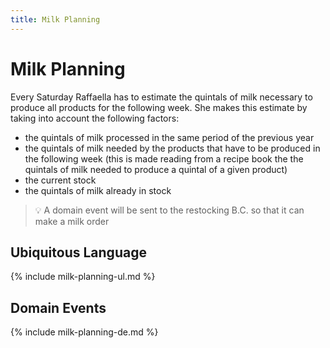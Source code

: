 ```yaml
---
title: Milk Planning
---
```


# Milk Planning

Every Saturday Raffaella has to estimate the quintals of milk necessary to produce all products
for the following week.
She makes this estimate by taking into account the following factors:

- the quintals of milk processed in the same period of the previous year
- the quintals of milk needed by the products that have to be produced in the following week
  (this is made reading from a recipe book the the quintals of milk needed to produce a quintal of a given product)
- the current stock
- the quintals of milk already in stock

> 💡 A domain event will be sent to the restocking B.C. so that it can make a milk order

## Ubiquitous Language

{% include milk-planning-ul.md %}

## Domain Events

{% include milk-planning-de.md %}
